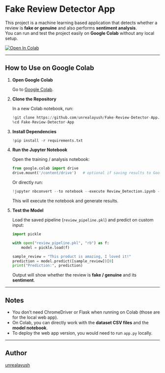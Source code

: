# Fake Review Detector App

This project is a machine learning based application that detects whether a review is **fake or genuine** and also performs **sentiment analysis**.  
You can run and test the project easily on **Google Colab** without any local setup.

[![Open In Colab](https://colab.research.google.com/assets/colab-badge.svg)](https://colab.research.google.com/github/unrealayush/Fake-Review-Detector-App/blob/main/Review_Detection.ipynb)

---

## How to Use on Google Colab

1. **Open Google Colab**

   Go to [Google Colab](https://colab.research.google.com/).

2. **Clone the Repository**

   In a new Colab notebook, run:

   ```python
   !git clone https://github.com/unrealayush/Fake-Review-Detector-App.git
   %cd Fake-Review-Detector-App
   ```

3. **Install Dependencies**

   ```python
   !pip install -r requirements.txt
   ```

4. **Run the Jupyter Notebook**

   Open the training / analysis notebook:

   ```python
   from google.colab import drive
   drive.mount('/content/drive')   # optional if saving results to Google Drive
   ```

   Or directly run:

   ```python
   !jupyter nbconvert --to notebook --execute Review_Detection.ipynb --output=output.ipynb
   ```

   This will execute the notebook and generate results.

5. **Test the Model**

   Load the saved pipeline (`review_pipeline.pkl`) and predict on custom input:

   ```python
   import pickle

   with open("review_pipeline.pkl", "rb") as f:
       model = pickle.load(f)

   sample_review = "This product is amazing, I loved it!"
   prediction = model.predict([sample_review])[0]
   print("Prediction:", prediction)
   ```

   Output will show whether the review is **fake / genuine** and its **sentiment**.

---

## Notes

- You don’t need ChromeDriver or Flask when running on Colab (those are for the local web app).  
- On Colab, you can directly work with the **dataset CSV files** and the **model notebook**.  
- To deploy the web app version, you would need to run `app.py` locally.

---

## Author

[unrealayush](https://github.com/unrealayush)
